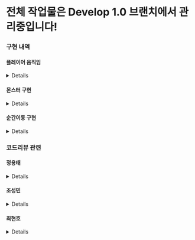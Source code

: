 



# 전체 작업물은 Develop 1.0 브랜치에서 관리중입니다!

### 구현 내역

#### 플레이어 움직임

<details>

플레이어 컨트롤

![PlayerControl](https://github.com/YongTaeJ/Metroidvania_Final/assets/144416099/6feb94dc-1b78-4862-b961-5a40b271a1b7)


플레이어 스킬 1번

![Skill01](https://github.com/YongTaeJ/Metroidvania_Final/assets/144416099/51ecf361-9d52-4414-84d4-ce2af3fdd1a5)


플레이어 스킬 2번

![Skill02](https://github.com/YongTaeJ/Metroidvania_Final/assets/144416099/1c7cd243-2472-4376-bb4c-8a0a0163365c)


플레이어 사망

![Death](https://github.com/YongTaeJ/Metroidvania_Final/assets/144416099/dd420f56-5d8f-4a48-803a-7db3695cadb7)

</details>

#### 몬스터 구현

<details>

##### 보스

보스 패턴 1번

![BossPattern01](https://github.com/YongTaeJ/Metroidvania_Final/assets/144416099/a91d97d3-34d7-42bc-a09e-eb33f53d5fbc)


보스 패턴 2번

![BossPattern02](https://github.com/YongTaeJ/Metroidvania_Final/assets/144416099/1b173cba-e5cc-4ab3-9b06-0b9594314735)


보스 패턴 3번

![BossPattern03](https://github.com/YongTaeJ/Metroidvania_Final/assets/144416099/358fd874-6c5e-4a45-9318-373140be0a8d)

</details>

#### 순간이동 구현

<details>
  
![Teleport](https://github.com/YongTaeJ/Metroidvania_Final/assets/144416099/5484f08c-d1a8-465c-b0b3-c4e03848b734)
  
</details>

### 코드리뷰 관련

#### 정용태
<details>
//////////////PatternFinder.cs

상태간의 Transition 대신 State를 총괄적으로 판단하여 전달해줄 클래스 작성

  궁금한 부분

1. 해당 코드가 몬스터와는 별개로 보스만을 위해 작성되었는데, 이것이 객체지향에 적합한 코딩인지 모르겠습니다.
2. 주어진 시간이 많다면 패턴이 많은 보스는 일반 몬스터와 다른 방법으로 작업하는게 좋은지, 아니면 이런 식으로 작성하는 것에 큰 문제가 없는지 궁금합니다.

/////////////UIManager.cs

Resources 폴더에 있는 특정 위치의 UI 프리펩들을 모두 Load하여, Canvas 내부에서 활용할 수 있도록 고안한 싱글톤 코드 작성

  궁금한 부분

UI의 빈도에 따라 구분하여 Fixed, Popup, Disposable으로 나누어 각자 고정UI, 활성/비활성화, 생성/파괴 형식으로 구현했습니다.

Fixed : 특정 이벤트에서 가시성을 위해 껐다 켜지고 대부분의 상황에는 켜져있는 UI입니다. (플레이어 체력, 스킬 목록 등)
Popup : KeyInput을 통해 언제나 돌입할 수 있거나, 내부에 컴포넌트가 많아 생성에 비용이 많이 들 것으로 예상하는 UI입니다(Status, Settings, Upgrade, Chat)
Disposable : 비주기적으로, 낮은 빈도로 등장하며 매우 단순한 정보를 전달하는 용도의 UI입니다.(ChestUI, InteractionUI)

이런 식으로 나누어서 작업을 진행했는데, 이런 방식에 문제점이 있을지 궁금합니다.
또한 게임 전체 UI의 깊이가 낮을 것이라 예상하여 단순하게 구조를 짰는데, UI 매니징에 관한 부분도 설계 단계에서 엄밀하게 고민하는 것이 효율이 좋은지 궁금합니다.
지금 진행 방식은 우선 내부 기능들을 구현하고 UI는 딸려오는 느낌으로 작업해서 크게 고민하지 않았기 때문에 궁금증이 생겼습니다.

//////////// BossRoom.cs, ChatManager.cs

  플레이어가 트리거 충돌을 일으키면, 보스전을 시작하기 위해 코루틴을 실행하는 코드입니다.
  ChatManager.cs 함수의 경우에는 코루틴을 이용해 npc 대화의 뼈대를 구현해 보았습니다.

  궁금한 부분

순차적인 시간 간격을 두고 처리하는 시스템을 모두 코루틴으로 작성하였는데, 이렇게 하니 너무 많은 코루틴 함수를 작성하게 되었습니다.
(보스룸 시작도 코루틴, 내부에서 대화가 끝나기를 기다리는 것도 코루틴, 코루틴을 호출하는 함수도 코루틴;;)
현재 체계가 작성하면서도 너무 코드가 쉽지 않다고(...) 생각되는데, 현재 코드의 개선점이나 코루틴이 아닌 다른 돌파구가 있을지 궁금합니다.
MVP 제작의 막바지에 도입한 시스템이라 코루틴의 개념도 정확히 알고 있는 것이 거의 없어서, 더 자세하게 짚고 넘어가야 한다는 생각이 들었습니다.

  긴 글 읽어주셔서 감사드리고, 또 긴 시간동안 열정적으로 도움 주셔서 정말 감사합니다!!

</details>

#### 조성민
<details>
/////////////WallBase.cs
플레이어의 이동을 제한하는 벽에 대한 기본 스크립트입니다.
하위로 접근 시 파괴되는 벽(가짜 벽 느낌), 공격 시 파괴되는 벽, 스킬로 공격 시 파괴되는 벽,
특정 조건(플레이어의 진행도)에 따라 파괴되는 벽으로 세분화했습니다.
궁금한 부분
상속을 사용해서 벽들을 모아봤는데, 이런 방식으로 작업하면 좋은지 궁금합니다.
현재는 벽들을 다 파괴되는 방식으로 작업했는데, 이들을 현재의 방법으로 진행해도 괜찮은지 궁금합니다.
       게임이 시작될 때마다 벽이 재생성되고 다시 파괴해야되는데 파괴된 상태를 기억해서 파괴되었다면 자동으로 파괴되게할지
       아니면 파괴된 상태라면 생성되지 않게 로직을 짜면 좋을지 궁금합니다.
/////////////MonsterSpawner.cs
몬스터를 생성하는 스포너의 스크립트입니다.
현재는 플레이어가 해당 콜라이더에 진입하면 생성되고, 나가면 파괴되는 방식으로 작동합니다.
현재는 오브젝트 풀을 사용하지 않지만 추후에 오브젝트 풀을 사용하게 변경할 예정입니다.
궁금한 부분
저희 게임이 2D 게임이고 스케일이 작은데 최적화적인 부분에서 오브젝트 풀을 사용하는 것에 대해 어떻게 생각하시나요?
       오브젝트 풀을 사용하고 안하고의 극적인 차이가 있을지 궁금합니다.
 2.  오브젝트 풀을 사용하는 경우에 어떤 방식으로 구현하면 좋을지 궁금합니다.
      현재의 방식으로 방에 입장하는 경우에 해당 방의 몬스터만 생성하는 것이 좋을지, 입장하는 방과 연결된 방들까지 생성하는 것이 좋을지 궁금합니다.
///////////// PortalTrigger.cs
순간이동 기능이 있는 포탈의 상태를 처리하는 스크립트입니다.
플레이어가 상호작용할 수 있게 만들고, 해당 포탈이 사용 가능한지 판단하고,
사용 가능하다면 사용하게끔, 사용 불가능하면 해당 포탈을 활성화 시키는 작업을 수행시킵니다.
궁금한 부분
위에 글로 적은 것만 봐도 기능이 너무 많이 달려있는데, 이들을 어떻게 나눠서 관리하면 좋을지 궁금합니다.
스크립트를 나눈다면 어떤 방식으로(어떤 조건으로) 기능들을 나누면 좋을지 궁금합니다.
</details>

#### 최현호
<details>
//// PlayerInputController.cs, TouchingDirection.cs
Input System의 입력을 받아 동작하는 메서드 들을 모아두는 스크립트입니다.
궁금한 부분
1. 동작들을 제어하기위해 행동에 대해 bool값을 주고
어떤행동이 true면 되고 안되고 하는 방식으로 구현되어 있는데 하다보니 제어하기 위해 코드가 너무 길어지는 부분이 있습니다.
추후 FSM으로 코드를 리펙토링 할 예정이지만 현재 코드의 개선점과 나쁜점을 명확하게 알보고 싶어서 여쭙습니다.
</details>
